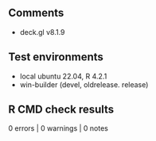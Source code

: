## Comments

* deck.gl v8.1.9

## Test environments

* local ubuntu 22.04, R 4.2.1
* win-builder (devel, oldrelease. release)

## R CMD check results

0 errors | 0 warnings | 0 notes
